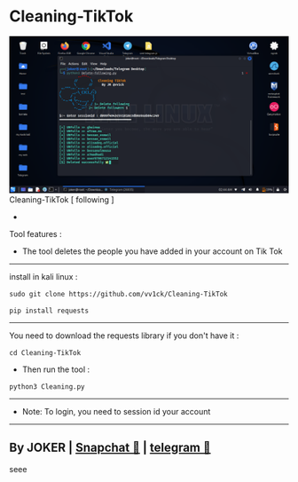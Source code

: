 # Cleaning-TikTok
<img src="/tik.png"></img>
Cleaning-TikTok [ following ]

- 
Tool features :
- The tool deletes the people you have added in your account on Tik Tok

-----------------------
install in kali linux :
<!--START_SECTION:waka-->
```
sudo git clone https://github.com/vv1ck/Cleaning-TikTok
```
<!--END_SECTION:waka-->
<!--START_SECTION:waka-->
```
pip install requests
```
<!--END_SECTION:waka-->
-----------------------
You need to download the requests library if you don't have it :
<!--START_SECTION:waka-->
```
cd Cleaning-TikTok
```
<!--END_SECTION:waka-->
- Then run the tool :
<!--START_SECTION:waka-->
```
python3 Cleaning.py
```
<!--END_SECTION:waka-->
---------------------
- Note: To login, you need to session id your account
---------------------
By JOKER | <a class="" href="https://www.snapchat.com/add/jokermr5oos4800?">Snapchat 👻</a> | <a class="" href="http://t.me/vv1ck">telegram 🔷</a> 
-
seee
